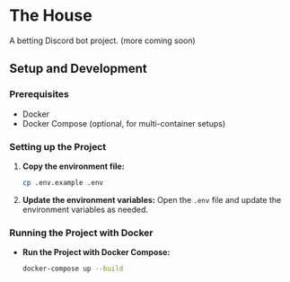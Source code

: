 # The House

A betting Discord bot project. (more coming soon)

## Setup and Development

### Prerequisites

- Docker
- Docker Compose (optional, for multi-container setups)

### Setting up the Project

1. **Copy the environment file:**
    ```sh
    cp .env.example .env
    ```
2. **Update the environment variables:** Open the `.env` file and update the environment variables as needed.

### Running the Project with Docker

- **Run the Project with Docker Compose:**
    ```sh
   docker-compose up --build
    ```